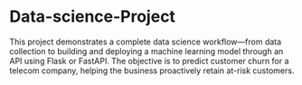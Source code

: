 # Data-science-Project
This project demonstrates a complete data science workflow—from data collection to building and deploying a machine learning model through an API using Flask or FastAPI. The objective is to predict customer churn for a telecom company, helping the business proactively retain at-risk customers.
